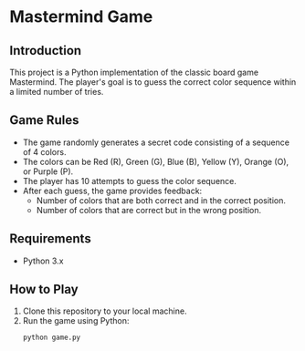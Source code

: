 # Mastermind Game

## Introduction
This project is a Python implementation of the classic board game Mastermind. The player's goal is to guess the correct color sequence within a limited number of tries.

## Game Rules
- The game randomly generates a secret code consisting of a sequence of 4 colors.
- The colors can be Red (R), Green (G), Blue (B), Yellow (Y), Orange (O), or Purple (P).
- The player has 10 attempts to guess the color sequence.
- After each guess, the game provides feedback:
  - Number of colors that are both correct and in the correct position.
  - Number of colors that are correct but in the wrong position.

## Requirements
- Python 3.x

## How to Play
1. Clone this repository to your local machine.
2. Run the game using Python:
   ```bash
   python game.py

